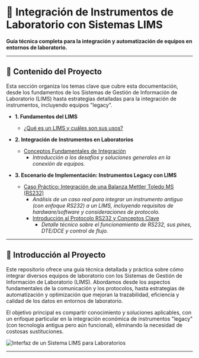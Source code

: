 # 🧪 Integración de Instrumentos de Laboratorio con Sistemas LIMS

**Guía técnica completa para la integración y automatización de equipos en entornos de laboratorio.**

---

## 📖 Contenido del Proyecto

Esta sección organiza los temas clave que cubre esta documentación, desde los fundamentos de los Sistemas de Gestión de Información de Laboratorio (LIMS) hasta estrategias detalladas para la integración de instrumentos, incluyendo equipos "legacy".

* **1. Fundamentos del LIMS**
    * [¿Qué es un LIMS y cuáles son sus usos?](docs/lims.md)

* **2. Integración de Instrumentos en Laboratorios**
    * [Conceptos Fundamentales de Integración](docs/instruments-integration.md)
        * _Introducción a los desafíos y soluciones generales en la conexión de equipos._

* **3. Escenario de Implementación: Instrumentos Legacy con LIMS**
    * [Caso Práctico: Integración de una Balanza Mettler Toledo MS (RS232)](docs/legacy-instrument-integrations.md)
        * _Análisis de un caso real para integrar un instrumento antiguo (con enfoque RS232) a un LIMS, incluyendo requisitos de hardware/software y consideraciones de protocolo._
        * [Introducción al Protocolo RS232 y Conceptos Clave](docs/RS232-fundamental-concepts.md)
            * _Detalle técnico sobre el funcionamiento de RS232, sus pines, DTE/DCE y control de flujo._

---

## 📝 Introducción al Proyecto

Este repositorio ofrece una guía técnica detallada y práctica sobre cómo integrar diversos equipos de laboratorio con los Sistemas de Gestión de Información de Laboratorio (LIMS). Abordamos desde los aspectos fundamentales de la comunicación y los protocolos, hasta estrategias de automatización y optimización que mejoran la trazabilidad, eficiencia y calidad de los datos en entornos de laboratorio.

El objetivo principal es compartir conocimiento y soluciones aplicables, con un enfoque particular en la integración económica de instrumentos "legacy" (con tecnología antigua pero aún funcional), eliminando la necesidad de costosas sustituciones.

![Interfaz de un Sistema LIMS para Laboratorios](https://media.licdn.com/dms/image/C5612AQFOWJ8Dwntwpg/article-cover_image-shrink_720_1280/0/1591671532125?e=2147483647&v=beta&t=rrZzjJp24OxLL7XAai05PrVAqV7BneDYCKgRS_eAXv4)

---

